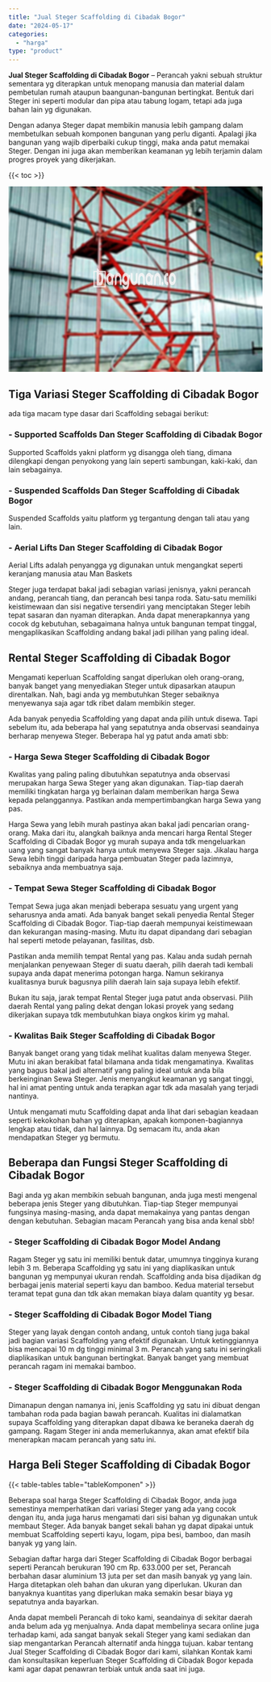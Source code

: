 ```yaml
---
title: "Jual Steger Scaffolding di Cibadak Bogor"
date: "2024-05-17"
categories: 
  - "harga"
type: "product"
---
```


**Jual Steger Scaffolding di Cibadak Bogor** – Perancah yakni sebuah struktur sementara yg diterapkan untuk menopang manusia dan material dalam pembetulan rumah ataupun baangunan-bangunan bertingkat. Bentuk dari Steger ini seperti modular dan pipa atau tabung logam, tetapi ada juga bahan lain yg digunakan.

Dengan adanya Steger dapat membikin manusia lebih gampang dalam membetulkan sebuah komponen bangunan yang perlu diganti. Apalagi jika bangunan yang wajib diperbaiki cukup tinggi, maka anda patut memakai Steger. Dengan ini juga akan memberikan keamanan yg lebih terjamin dalam progres proyek yang dikerjakan.

{{< toc >}}

![Jual Steger Scaffolding di Cibadak Bogor](/images/sewa-scaffolding-steger-24.png)

## Tiga Variasi Steger Scaffolding di Cibadak Bogor

ada tiga macam type dasar dari Scaffolding sebagai berikut:

### \- Supported Scaffolds Dan Steger Scaffolding di Cibadak Bogor

Supported Scaffolds yakni platform yg disangga oleh tiang, dimana dilengkapi dengan penyokong yang lain seperti sambungan, kaki-kaki, dan lain sebagainya.

### \- Suspended Scaffolds Dan Steger Scaffolding di Cibadak Bogor

Suspended Scaffolds yaitu platform yg tergantung dengan tali atau yang lain.

### \- Aerial Lifts Dan Steger Scaffolding di Cibadak Bogor

Aerial Lifts adalah penyangga yg digunakan untuk mengangkat seperti keranjang manusia atau Man Baskets

Steger juga terdapat bakal jadi sebagian variasi jenisnya, yakni perancah andang, perancah tiang, dan perancah besi tanpa roda. Satu-satu memiliki keistimewaan dan sisi negative tersendiri yang menciptakan Steger lebih tepat sasaran dan nyaman diterapkan. Anda dapat menerapkannya yang cocok dg kebutuhan, sebagaimana halnya untuk bangunan tempat tinggal, mengaplikasikan Scaffolding andang bakal jadi pilihan yang paling ideal.

## Rental Steger Scaffolding di Cibadak Bogor

Mengamati keperluan Scaffolding sangat diperlukan oleh orang-orang, banyak banget yang menyediakan Steger untuk dipasarkan ataupun direntalkan. Nah, bagi anda yg membutuhkan Steger sebaiknya menyewanya saja agar tdk ribet dalam membikin steger.

Ada banyak penyedia Scaffolding yang dapat anda pilih untuk disewa. Tapi sebelum itu, ada beberapa hal yang sepatutnya anda observasi seandainya berharap menyewa Steger. Beberapa hal yg patut anda amati sbb:

### \- Harga Sewa Steger Scaffolding di Cibadak Bogor

Kwalitas yang paling paling dibutuhkan sepatutnya anda observasi merupakan harga Sewa Steger yang akan digunakan. Tiap-tiap daerah memiliki tingkatan harga yg berlainan dalam memberikan harga Sewa kepada pelanggannya. Pastikan anda mempertimbangkan harga Sewa yang pas.

Harga Sewa yang lebih murah pastinya akan bakal jadi pencarian orang-orang. Maka dari itu, alangkah baiknya anda mencari harga Rental Steger Scaffolding di Cibadak Bogor yg murah supaya anda tdk mengeluarkan uang yang sangat banyak hanya untuk menyewa Steger saja. Jikalau harga Sewa lebih tinggi daripada harga pembuatan Steger pada lazimnya, sebaiknya anda membuatnya saja.

### \- Tempat Sewa Steger Scaffolding di Cibadak Bogor

Tempat Sewa juga akan menjadi beberapa sesuatu yang urgent yang seharusnya anda amati. Ada banyak banget sekali penyedia Rental Steger Scaffolding di Cibadak Bogor. Tiap-tiap daerah mempunyai keistimewaan dan kekurangan masing-masing. Mutu itu dapat dipandang dari sebagian hal seperti metode pelayanan, fasilitas, dsb.

Pastikan anda memilih tempat Rental yang pas. Kalau anda sudah pernah menjalankan penyewaan Steger di suatu daerah, pilih daerah tadi kembali supaya anda dapat menerima potongan harga. Namun sekiranya kualitasnya buruk bagusnya pilih daerah lain saja supaya lebih efektif.

Bukan itu saja, jarak tempat Rental Steger juga patut anda observasi. Pilih daerah Rental yang paling dekat dengan lokasi proyek yang sedang dikerjakan supaya tdk membutuhkan biaya ongkos kirim yg mahal.

### \- Kwalitas Baik Steger Scaffolding di Cibadak Bogor

Banyak banget orang yang tidak melihat kualitas dalam menyewa Steger. Mutu ini akan berakibat fatal bilamana anda tidak mengamatinya. Kwalitas yang bagus bakal jadi alternatif yang paling ideal untuk anda bila berkeinginan Sewa Steger. Jenis menyangkut keamanan yg sangat tinggi, hal ini amat penting untuk anda terapkan agar tdk ada masalah yang terjadi nantinya.

Untuk mengamati mutu Scaffolding dapat anda lihat dari sebagian keadaan seperti kekokohan bahan yg diterapkan, apakah komponen-bagiannya lengkap atau tidak, dan hal lainnya. Dg semacam itu, anda akan mendapatkan Steger yg bermutu.

## Beberapa dan Fungsi Steger Scaffolding di Cibadak Bogor

Bagi anda yg akan membikin sebuah bangunan, anda juga mesti mengenal beberapa jenis Steger yang dibutuhkan. Tiap-tiap Steger mempunyai fungsinya masing-masing, anda dapat memakainya yang pantas dengan dengan kebutuhan. Sebagian macam Perancah yang bisa anda kenal sbb!

### \- Steger Scaffolding di Cibadak Bogor Model Andang

Ragam Steger yg satu ini memiliki bentuk datar, umumnya tingginya kurang lebih 3 m. Beberapa Scaffolding yg satu ini yang diaplikasikan untuk bangunan yg mempunyai ukuran rendah. Scaffolding anda bisa dijadikan dg berbagai jenis material seperti kayu dan bamboo. Kedua material tersebut teramat tepat guna dan tdk akan memakan biaya dalam quantity yg besar.

### \- Steger Scaffolding di Cibadak Bogor Model Tiang

Steger yang layak dengan contoh andang, untuk contoh tiang juga bakal jadi bagian variasi Scaffolding yang efektif digunakan. Untuk ketinggiannya bisa mencapai 10 m dg tinggi minimal 3 m. Perancah yang satu ini seringkali diaplikasikan untuk bangunan bertingkat. Banyak banget yang membuat perancah ragam ini memakai bamboo.

### \- Steger Scaffolding di Cibadak Bogor Menggunakan Roda

Dimanapun dengan namanya ini, jenis Scaffolding yg satu ini dibuat dengan tambahan roda pada bagian bawah perancah. Kualitas ini dialamatkan supaya Scaffolding yang diterapkan dapat dibawa ke beraneka daerah dg gampang. Ragam Steger ini anda memerlukannya, akan amat efektif bila menerapkan macam perancah yang satu ini.

## Harga Beli Steger Scaffolding di Cibadak Bogor

{{< table-tables table="tableKomponen" >}}

Beberapa soal harga Steger Scaffolding di Cibadak Bogor, anda juga semestinya memperhatikan dari variasi Steger yang ada yang cocok dengan itu, anda juga harus mengamati dari sisi bahan yg digunakan untuk membaut Steger. Ada banyak banget sekali bahan yg dapat dipakai untuk membuat Scaffolding seperti kayu, logam, pipa besi, bamboo, dan masih banyak yg yang lain.

Sebagian daftar harga dari Steger Scaffolding di Cibadak Bogor berbagai seperti Perancah berukuran 190 cm Rp. 633.000 per set, Perancah berbahan dasar aluminium 13 juta per set dan masih banyak yg yang lain. Harga ditetapkan oleh bahan dan ukuran yang diperlukan. Ukuran dan banyaknya kuantitas yang diperlukan maka semakin besar biaya yg sepatutnya anda bayarkan.

Anda dapat membeli Perancah di toko kami, seandainya di sekitar daerah anda belum ada yg menjualnya. Anda dapat membelinya secara online juga terhadap kami, ada sangat banyak sekali Steger yang kami sediakan dan siap mengantarkan Perancah alternatif anda hingga tujuan. kabar tentang Jual Steger Scaffolding di Cibadak Bogor dari kami, silahkan Kontak kami dan konsultasikan keperluan Steger Scaffolding di Cibadak Bogor kepada kami agar dapat penawran terbiak untuk anda saat ini juga.
